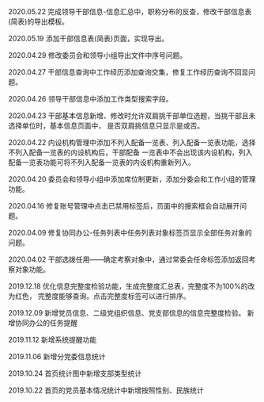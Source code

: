 2020.05.22
完成领导干部信息-信息汇总中，职称分布的反查，修改干部信息表(简表)的导出模板。

2020.05.19
添加干部信息表(简表)页面，实现导出。

2020.04.29
修改委员会和领导小组导出文件中序号问题。

2020.04.27
干部信息查询中工作经历添加查询交集，修复工作经历查询不回显问题。

2020.04.26
领导干部信息中添加工作类型搜索字段。

2020.04.23
干部基本信息新增、修改时允许双肩挑干部单位选题，当挑干部且未选择单位时，基本信息页面中，
是否双肩挑信息只显示是或否。

2020.04.22
内设机构管理中添加不列入配备一览表、列入配备一览表功能，选择不列入配备一览表的内设机构后，干部配备
一览表中不会出现该内设机构，列入配备一览表功能可将不列入配备一览表的内设机构重新列入。

2020.04.20
委员会和领导小组中添加席位制更新，添加分委会和工作小组的管理功能。

2020.04.16
修复账号管理中点击已禁用标签后，页面中的搜索框会自动展开问题。

2020.04.09
修复协同办公-任务列表中任务列表对象标签页显示全部任务对象的问题。

2020.04.02
干部选拨任用——确定考察对象中，通过常委会任命标签添加返回考察对象功能。

2019.12.18
优化信息完整度检验功能，生成完整度汇总表，完整度不为100%的改为红色，
完整度能够查询。点击完整度标签可以进行排序。

2019.12.09
新增党员信息、二级党组织信息、党支部信息的信息完整度检验。
新增协同办公的任务提醒

2019.11.12
新增系统提醒功能

2019.11.06
新增分党委信息统计

2019.10.24
首页统计图中新增支部类型统计

2019.10.22
首页的党员基本情况统计中新增按照性别、民族统计